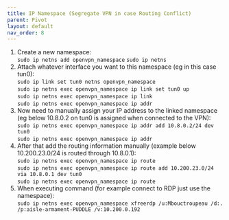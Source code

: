 ```yaml
---
title: IP Namespace (Segregate VPN in case Routing Conflict)
parent: Pivot
layout: default
nav_order: 8
---
```


1. Create a new namespace:\
   `sudo ip netns add openvpn_namespace`
   `sudo ip netns`
2. Attach whatever interface you want to this namespace (eg in this case tun0):\
   `sudo ip link set tun0 netns openvpn_namespace`\
   `sudo ip netns exec openvpn_namespace ip link set tun0 up`\
   `sudo ip netns exec openvpn_namespace ip link`\
   `sudo ip netns exec openvpn_namespace ip addr`
3. Now need to manually assign your IP address to the linked namespace (eg below 10.8.0.2 on tun0 is assigned when connected to the VPN):\
   `sudo ip netns exec openvpn_namespace ip addr add 10.8.0.2/24 dev tun0`\
   `sudo ip netns exec openvpn_namespace ip addr`
4. After that add the routing information manually (example below 10.200.23.0/24 is routed through 10.8.0.1):\
   `sudo ip netns exec openvpn_namespace ip route`\
   `sudo ip netns exec openvpn_namespace ip route add 10.200.23.0/24 via 10.8.0.1 dev tun0`\
   `sudo ip netns exec openvpn_namespace ip route`
5. When executing command (for example connect to RDP just use the namespace):\
   `sudo ip netns exec openvpn_namespace xfreerdp /u:Mbouctroupeau /d:. /p:aisle-armament-PUDDLE /v:10.200.0.192`